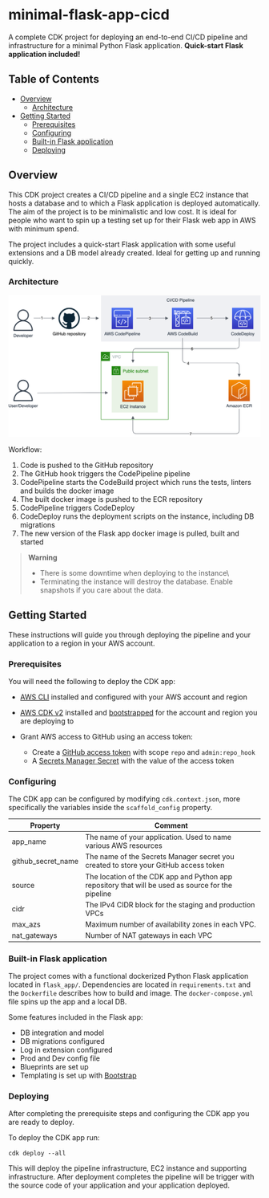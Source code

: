 # minimal-flask-app-cicd

A complete CDK project for deploying an end-to-end CI/CD pipeline and infrastructure for a minimal Python Flask application. **Quick-start Flask application included!**

## Table of Contents

- [Overview](#overview)
    - [Architecture](#architecture)
- [Getting Started](#getting-started)
    - [Prerequisites](#prerequisites)
    - [Configuring](#onfiguring)
    - [Built-in Flask application](#built-in-flask-application)
    - [Deploying](#deploying)

## Overview
This CDK project creates a CI/CD pipeline and a single EC2 instance that hosts a database and to which a Flask application is deployed automatically. The aim of the project is to be minimalistic and low cost. It is ideal for people who want to spin up a testing set up for their Flask web app in AWS with minimum spend.

The project includes a quick-start Flask application with some useful extensions and a DB model already created. Ideal for getting up and running quickly.

### Architecture
<a href="https://github.com/prefabric/python-ecs-cicd/blob/master/documentation/scaffold.png"><img src="documentation/architecture.png" alt="Architecture diagram" width="800"></a>

Workflow:
1. Code is pushed to the GitHub repository
2. The GitHub hook triggers the CodePipeline pipeline
3. CodePipeline starts the CodeBuild project which runs the tests, linters and builds the docker image
4. The built docker image is pushed to the ECR repository
5. CodePipeline triggers CodeDeploy
6. CodeDeploy runs the deployment scripts on the instance, including DB migrations
7. The new version of the Flask app docker image is pulled, built and started

> **Warning**
> - There is some downtime when deploying to the instance\
> - Terminating the instance will destroy the database. Enable snapshots if you care about the data.


## Getting Started

These instructions will guide you through deploying the pipeline and your application to a region in your AWS account.

### Prerequisites

You will need the following to deploy the CDK app:
- [AWS CLI](https://docs.aws.amazon.com/cli/latest/userguide/cli-chap-getting-started.html) installed and configured with your AWS account and region
- [AWS CDK v2](https://docs.aws.amazon.com/cdk/v2/guide/getting_started.html) installed and [bootstrapped](https://docs.aws.amazon.com/cdk/v2/guide/getting_started.html) for the account and region you are deploying to
- Grant AWS access to GitHub using an access token:

    - Create a [GitHub access token](https://docs.github.com/en/authentication/keeping-your-account-and-data-secure/creating-a-personal-access-token) with scope `repo` and `admin:repo_hook`
    - A [Secrets Manager Secret](https://docs.aws.amazon.com/secretsmanager/latest/userguide/managing-secrets.html) with the value of the access token

### Configuring
The CDK app can be configured by modifying `cdk.context.json`, more specifically the variables inside the `scaffold_config` property.  

| Property           | Comment                                                                                            |
|--------------------|----------------------------------------------------------------------------------------------------|
| app_name           | The name of your application. Used to name various AWS resources                                   |
| github_secret_name | The name of the Secrets Manager secret you created to store your GitHub access token               |
| source             | The location of the CDK app and Python app repository that will be used as source for the pipeline |
| cidr               | The IPv4 CIDR block for the staging and production VPCs                                            |
| max_azs            | Maximum number of availability zones in each VPC.                                                  |
| nat_gateways       | Number of NAT gateways in each VPC                                                                 |

### Built-in Flask application
The project comes with a functional dockerized Python Flask application located in `flask_app/`. Dependencies are located in `requirements.txt` and the `Dockerfile` describes how to build and image. The `docker-compose.yml` file spins up the app and a local DB.

Some features included in the Flask app:
- DB integration and model
- DB migrations configured
- Log in extension configured
- Prod and Dev config file
- Blueprints are set up
- Templating is set up with [Bootstrap](https://getbootstrap.com)

### Deploying

After completing the prerequisite steps and configuring the CDK app you are ready to deploy.

To deploy the CDK app run:

```
cdk deploy --all
```

This will deploy the pipeline infrastructure, EC2 instance and supporting infrastructure. After deployment completes the pipeline will be trigger with the source code of your application and your application deployed.
